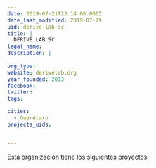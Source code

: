 ```yaml
---
date: 2019-07-21T23:14:06.000Z
date_last_modified: 2019-07-29
uid: derive-lab-sc
title: |
  DERIVE LAB SC
legal_name: 
description: |
  
org_type: 
website: derivelab.org
year_founded: 2013
facebook: 
twitter: 
tags:

cities: 
  - Querétaro
projects_uids:


---
```


Esta organización tiene los siguientes proyectos:


